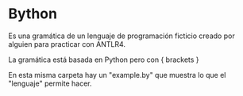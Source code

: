 # Bython

Es una gramática de un lenguaje de programación ficticio creado por alguien para practicar con ANTLR4.

La gramática está basada en Python pero con { brackets }

En esta misma carpeta hay un "example.by" que muestra lo que el "lenguaje" permite hacer.

